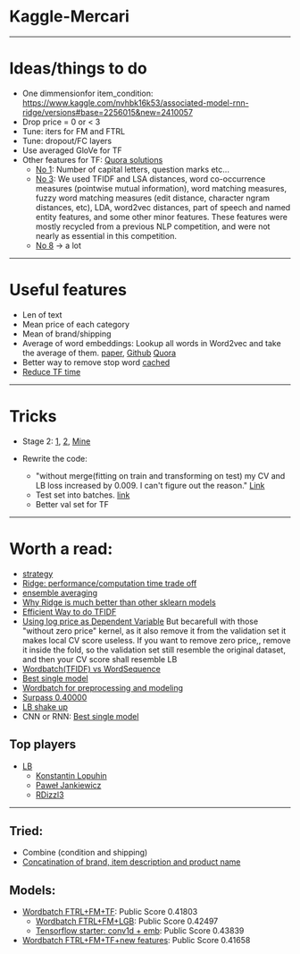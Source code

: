# Kaggle-Mercari
    
***

# Ideas/things to do

* One dimmensionfor item_condition: https://www.kaggle.com/nvhbk16k53/associated-model-rnn-ridge/versions#base=2256015&new=2410057
* Drop price = 0 or < 3
* Tune: iters for FM and FTRL
* Tune: dropout/FC layers
* Use averaged GloVe for TF    
* Other features for TF: [Quora solutions](https://www.kaggle.com/c/quora-question-pairs/discussion/34325)
    * [No 1](https://www.kaggle.com/c/quora-question-pairs/discussion/34355):  Number of capital letters, question marks etc...
    * [No 3](https://www.kaggle.com/c/quora-question-pairs/discussion/34288): We used TFIDF and LSA distances, word co-occurrence measures (pointwise mutual information), word matching measures, fuzzy word matching measures (edit distance, character ngram distances, etc), LDA, word2vec distances, part of speech and named entity features, and some other minor features. These features were mostly recycled from a previous NLP competition, and were not nearly as essential in this competition.
    * [No 8](https://www.kaggle.com/c/quora-question-pairs/discussion/34371) -> a lot

    
***

# Useful features

* Len of text
* Mean price of each category
* Mean of brand/shipping
* Average of word embeddings: Lookup all words in Word2vec and take the average of them. [paper](https://www.cs.umd.edu/~miyyer/pubs/2015_acl_dan.pdf), [Github](https://github.com/miyyer/dan) [Quora](https://www.quora.com/How-do-I-compute-accurate-sentence-vectors-from-Word2Vec-tool)
* Better way to remove stop word [cached](https://stackoverflow.com/questions/19560498/faster-way-to-remove-stop-words-in-python)
* [Reduce TF time](https://www.kaggle.com/c/mercari-price-suggestion-challenge/discussion/48378#274654)


***

# Tricks

* Stage 2: [1](https://www.kaggle.com/c/mercari-price-suggestion-challenge/discussion/43948), [2](https://www.kaggle.com/c/mercari-price-suggestion-challenge/discussion/45212), [Mine](https://www.kaggle.com/c/mercari-price-suggestion-challenge/discussion/49150)

* Rewrite the code: 
    * "without merge(fitting on train and transforming on test) my CV and LB loss increased by 0.009. I can't figure out the reason." [Link](https://www.kaggle.com/c/mercari-price-suggestion-challenge/discussion/47295#278283)
    * Test set into batches. [link](https://www.kaggle.com/c/mercari-price-suggestion-challenge/discussion/47167#271807)
    * Better val set for TF

***

# Worth a read:
* [strategy](https://www.kaggle.com/c/mercari-price-suggestion-challenge/discussion/45291)
* [Ridge: performance/computation time trade off](https://www.kaggle.com/c/mercari-price-suggestion-challenge/discussion/45160)
* [ensemble averaging](https://www.kaggle.com/c/mercari-price-suggestion-challenge/discussion/46568)
* [Why Ridge is much better than other sklearn models](https://www.kaggle.com/c/mercari-price-suggestion-challenge/discussion/46411)
* [Efficient Way to do TFIDF](https://www.kaggle.com/c/mercari-price-suggestion-challenge/discussion/46548)
* [Using log price as Dependent Variable](https://www.kaggle.com/c/mercari-price-suggestion-challenge/discussion/46798) But becarefull with those "without zero price" kernel, as it also remove it from the validation set it makes local CV score useless. If you want to remove zero price,, remove it inside the fold, so the validation set still resemble the original dataset, and then your CV score shall resemble LB
* [Wordbatch(TFIDF) vs WordSequence](https://www.kaggle.com/c/mercari-price-suggestion-challenge/discussion/47504)
* [Best single model](https://www.kaggle.com/c/mercari-price-suggestion-challenge/discussion/47167)
* [Wordbatch for preprocessing and modeling](https://www.kaggle.com/c/mercari-price-suggestion-challenge/discussion/47295)
* [Surpass 0.40000](https://www.kaggle.com/c/mercari-price-suggestion-challenge/discussion/48378)
* [LB shake up](https://www.kaggle.com/c/mercari-price-suggestion-challenge/discussion/48629#277733)
* CNN or RNN: [Best single model](https://www.kaggle.com/c/mercari-price-suggestion-challenge/discussion/47167)


## Top players
* [LB](https://www.kaggle.com/c/mercari-price-suggestion-challenge/leaderboard)
    * [Konstantin Lopuhin](https://www.kaggle.com/lopuhin/discussion?sortBy=latestPost&group=commentsAndTopics&page=1&pageSize=20)
    * [Paweł Jankiewicz](https://www.kaggle.com/paweljankiewicz/discussion?sortBy=latestPost&group=commentsAndTopics&page=1&pageSize=20)
    * [RDizzl3](https://www.kaggle.com/rdizzl3/discussion?sortBy=latestPost&group=commentsAndTopics&page=1&pageSize=20)


***


## Tried:

* Combine (condition and shipping)
* [Concatination of brand, item description and product name](https://www.kaggle.com/c/mercari-price-suggestion-challenge/discussion/46381)

## Models:

* [Wordbatch FTRL+FM+TF](https://www.kaggle.com/shujian/wordbatch-ftrl-fm-tf?scriptVersionId=2346895): Public Score 0.41803
    * [Wordbatch FTRL+FM+LGB](https://www.kaggle.com/serigne/wordbatch-ftrl-fm-lgb-lb-0-424xx?scriptVersionId=2266455): Public Score 0.42497
    * [Tensorflow starter: conv1d + emb](https://www.kaggle.com/lscoelho/tensorflow-starter-conv1d-emb-0-43839-lb-v08?scriptVersionId=2084098): Public Score 0.43839
* [Wordbatch FTRL+FM+TF+new features](https://www.kaggle.com/shujian/wordbatch-ftrl-fm-tf-new-features?scriptVersionId=2399393): Public Score 0.41658    
